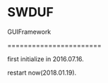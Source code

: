 # SWDUF
GUIFramework

=======================

first initialize in 2016.07.16.

restart now(2018.01.19).
